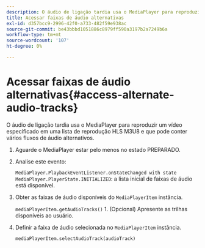 ```yaml
---
description: O áudio de ligação tardia usa o MediaPlayer para reproduzir um vídeo especificado em uma lista de reprodução HLS M3U8 e que pode conter vários fluxos de áudio alternativos.
title: Acessar faixas de áudio alternativas
exl-id: d357bcc9-2996-42f0-a733-482f59e938ac
source-git-commit: be43bbbd1051886c8979ff590a3197b2a7249b6a
workflow-type: tm+mt
source-wordcount: '107'
ht-degree: 0%

---
```


# Acessar faixas de áudio alternativas{#access-alternate-audio-tracks}

O áudio de ligação tardia usa o MediaPlayer para reproduzir um vídeo especificado em uma lista de reprodução HLS M3U8 e que pode conter vários fluxos de áudio alternativos.

1. Aguarde o MediaPlayer estar pelo menos no estado PREPARADO.
1. Analise este evento:

   `MediaPlayer.PlaybackEventListener.onStateChanged with state MediaPlayer.PlayerState.INITIALIZED`: a lista inicial de faixas de áudio está disponível.

1. Obter as faixas de áudio disponíveis do `MediaPlayerItem` instância.

   `mediaPlayerItem.getAudioTracks()` 1. (Opcional) Apresente as trilhas disponíveis ao usuário.
1. Definir a faixa de áudio selecionada no `MediaPlayerItem` instância.

   `mediaPlayerItem.selectAudioTrack(audioTrack)`

